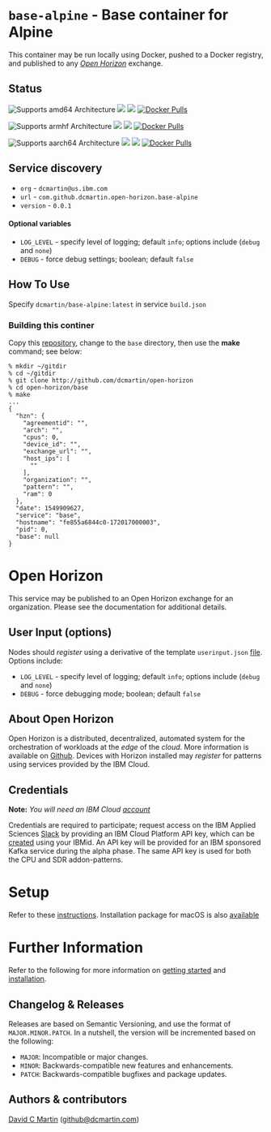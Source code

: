 # `base-alpine` - Base container for Alpine

This container may be run locally using Docker, pushed to a Docker registry, and published to any [_Open Horizon_][open-horizon] exchange.

## Status

![Supports amd64 Architecture][amd64-shield]
[![](https://images.microbadger.com/badges/image/dcmartin/amd64_base-alpine-beta.svg)](https://microbadger.com/images/dcmartin/amd64_base-alpine-beta "Get your own image badge on microbadger.com")
[![](https://images.microbadger.com/badges/version/dcmartin/amd64_base-alpine-beta.svg)](https://microbadger.com/images/dcmartin/amd64_base-alpine-beta "Get your own version badge on microbadger.com")
[![Docker Pulls][pulls-amd64]][docker-amd64]

[docker-amd64]: https://hub.docker.com/r/dcmartin/amd64_base-alpine-beta
[pulls-amd64]: https://img.shields.io/docker/pulls/dcmartin/amd64_base-alpine-beta.svg

![Supports armhf Architecture][arm-shield]
[![](https://images.microbadger.com/badges/image/dcmartin/arm_base-alpine-beta.svg)](https://microbadger.com/images/dcmartin/arm_base-alpine-beta "Get your own image badge on microbadger.com")
[![](https://images.microbadger.com/badges/version/dcmartin/arm_base-alpine-beta.svg)](https://microbadger.com/images/dcmartin/arm_base-alpine-beta "Get your own version badge on microbadger.com")
[![Docker Pulls][pulls-arm]][docker-arm]

[docker-arm]: https://hub.docker.com/r/dcmartin/arm_base-alpine-beta
[pulls-arm]: https://img.shields.io/docker/pulls/dcmartin/arm_base-alpine-beta.svg

![Supports aarch64 Architecture][arm64-shield]
[![](https://images.microbadger.com/badges/image/dcmartin/arm64_base-alpine-beta.svg)](https://microbadger.com/images/dcmartin/arm64_base-alpine-beta "Get your own image badge on microbadger.com")
[![](https://images.microbadger.com/badges/version/dcmartin/arm64_base-alpine-beta.svg)](https://microbadger.com/images/dcmartin/arm64_base-alpine-beta "Get your own version badge on microbadger.com")
[![Docker Pulls][pulls-arm64]][docker-arm64]

[docker-arm64]: https://hub.docker.com/r/dcmartin/arm64_base-alpine-beta
[pulls-arm64]: https://img.shields.io/docker/pulls/dcmartin/arm64_base-alpine-beta.svg

[arm64-shield]: https://img.shields.io/badge/aarch64-yes-green.svg
[amd64-shield]: https://img.shields.io/badge/amd64-yes-green.svg
[arm-shield]: https://img.shields.io/badge/armhf-yes-green.svg

## Service discovery
+ `org` - `dcmartin@us.ibm.com`
+ `url` - `com.github.dcmartin.open-horizon.base-alpine`
+ `version` - `0.0.1`

#### Optional variables
+ `LOG_LEVEL` - specify level of logging; default `info`; options include (`debug` and `none`)
+ `DEBUG` - force debug settings; boolean; default `false`

## How To Use

Specify `dcmartin/base-alpine:latest` in service `build.json`

### Building this continer

Copy this [repository][repository], change to the `base` directory, then use the **make** command; see below:

```
% mkdir ~/gitdir
% cd ~/gitdir
% git clone http://github.com/dcmartin/open-horizon
% cd open-horizon/base
% make
...
{
  "hzn": {
    "agreementid": "",
    "arch": "",
    "cpus": 0,
    "device_id": "",
    "exchange_url": "",
    "host_ips": [
      ""
    ],
    "organization": "",
    "pattern": "",
    "ram": 0
  },
  "date": 1549909627,
  "service": "base",
  "hostname": "fe855a6844c0-172017000003",
  "pid": 0,
  "base": null
}
```

# Open Horizon

This service may be published to an Open Horizon exchange for an organization.  Please see the documentation for additional details.

## User Input (options)
Nodes should _register_ using a derivative of the template `userinput.json` [file][userinput].  Options include:
+ `LOG_LEVEL` - specify level of logging; default `info`; options include (`debug` and `none`)
+ `DEBUG` - force debugging mode; boolean; default `false`

## About Open Horizon

Open Horizon is a distributed, decentralized, automated system for the orchestration of workloads at the _edge_ of the *cloud*.  More information is available on [Github][open-horizon].  Devices with Horizon installed may _register_ for patterns using services provided by the IBM Cloud.

## Credentials

**Note:** _You will need an IBM Cloud [account][ibm-registration]_

Credentials are required to participate; request access on the IBM Applied Sciences [Slack][edge-slack] by providing an IBM Cloud Platform API key, which can be [created][ibm-apikeys] using your IBMid.  An API key will be provided for an IBM sponsored Kafka service during the alpha phase.  The same API key is used for both the CPU and SDR addon-patterns.

# Setup

Refer to these [instructions][setup].  Installation package for macOS is also [available][macos-install]

# Further Information

Refer to the following for more information on [getting started][edge-fabric] and [installation][edge-install].

## Changelog & Releases

Releases are based on Semantic Versioning, and use the format
of ``MAJOR.MINOR.PATCH``. In a nutshell, the version will be incremented
based on the following:

- ``MAJOR``: Incompatible or major changes.
- ``MINOR``: Backwards-compatible new features and enhancements.
- ``PATCH``: Backwards-compatible bugfixes and package updates.

## Authors & contributors

[David C Martin][dcmartin] (github@dcmartin.com)

[userinput]: https://github.com/dcmartin/open-horizon/blob/master/base/userinput.json
[service-json]: https://github.com/dcmartin/open-horizon/blob/master/base/service.json
[build-json]: https://github.com/dcmartin/open-horizon/blob/master/base/build.json
[dockerfile]: https://github.com/dcmartin/open-horizon/blob/master/base/Dockerfile


[dcmartin]: https://github.com/dcmartin
[edge-fabric]: https://console.test.cloud.ibm.com/docs/services/edge-fabric/getting-started.html
[edge-install]: https://console.test.cloud.ibm.com/docs/services/edge-fabric/adding-devices.html
[edge-slack]: https://ibm-appsci.slack.com/messages/edge-fabric-users/
[ibm-apikeys]: https://console.bluemix.net/iam/#/apikeys
[ibm-registration]: https://console.bluemix.net/registration/
[issue]: https://github.com/dcmartin/open-horizon/issues
[macos-install]: http://pkg.bluehorizon.network/macos
[open-horizon]: http://github.com/open-horizon/
[repository]: https://github.com/dcmartin/open-horizon
[setup]: https://github.com/dcmartin/open-horizon/blob/master/setup/README.md
